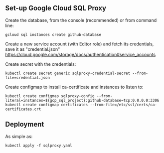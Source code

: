Set-up Google Cloud SQL Proxy
-----------------------------

Create the database, from the console (recommended) or from command line:
```
gcloud sql instances create github-database
```

Create a new service account (with Editor role) and fetch its credentials, save it as "credential.json"
https://cloud.google.com/storage/docs/authentication#service_accounts

Create secret with the credentials:
```
kubectl create secret generic sqlproxy-credential-secret --from-file=credential.json
```

Create configmap to install ca-certificate and instances to listen to:
```
kubectl create configmap sqlproxy-config --from-literal=instances=${gcp_sql_project}:github-database=tcp:0.0.0.0:3306
kubectl create configmap certificates --from-file=/etc/ssl/certs/ca-certificates.crt
```

Deployment
---------
As simple as:
```
kubectl apply -f sqlproxy.yaml
```

